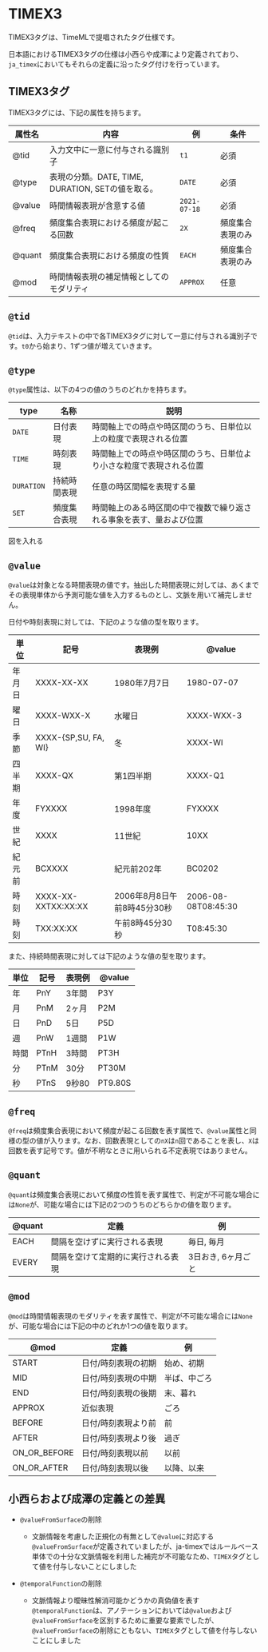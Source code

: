 # TIMEX3
TIMEX3タグは、TimeMLで提唱されたタグ仕様です。

日本語におけるTIMEX3タグの仕様は小西らや成澤により定義されており、`ja_timex`においてもそれらの定義に沿ったタグ付けを行っています。

## TIMEX3タグ
TIMEX3タグには、下記の属性を持ちます。

| 属性名      | 内容                                              | 例           | 条件             |
| ----------- | ------------------------------------------------- | ------------ | ---------------- |
| @tid        | 入力文中に一意に付与される識別子                  | `t1`         | 必須             |
| @type       | 表現の分類。DATE, TIME, DURATION, SETの値を取る。 | `DATE`       | 必須             |
| @value      | 時間情報表現が含意する値                          | `2021-07-18` | 必須             |
| @freq       | 頻度集合表現における頻度が起こる回数              | `2X`         | 頻度集合表現のみ |
| @quant      | 頻度集合表現における頻度の性質                    | `EACH`       | 頻度集合表現のみ |
| @mod        | 時間情報表現の補足情報としてのモダリティ          | `APPROX`     | 任意             |

## `@tid`
`@tid`は、入力テキストの中で各TIMEX3タグに対して一意に付与される識別子です。`t0`から始まり、1ずつ値が増えていきます。

## `@type`
`@type`属性は、以下の4つの値のうちのどれかを持ちます。

| type       | 名称         | 説明                                                                 |
| ---------- | ------------ | -------------------------------------------------------------------- |
| `DATE`     | 日付表現     | 時間軸上での時点や時区間のうち、日単位以上の粒度で表現される位置     |
| `TIME`     | 時刻表現     | 時間軸上での時点や時区間のうち、日単位より小さな粒度で表現される位置 |
| `DURATION` | 持続時間表現 | 任意の時区間幅を表現する量                                           |
| `SET`      | 頻度集合表現 | 時間軸上のある時区間の中で複数で繰り返される事象を表す、量および位置 |

図を入れる

## `@value`
`@value`は対象となる時間表現の値です。抽出した時間表現に対しては、あくまでその表現単体から予測可能な値を入力するものとし、文脈を用いて補完しません。


日付や時刻表現に対しては、下記のような値の型を取ります。

| 単位   | 記号                 | 表現例                      | @value              |
| ------ | -------------------- | --------------------------- | ------------------- |
| 年月日 | XXXX-XX-XX           | 1980年7月7日                | 1980-07-07          |
| 曜日   | XXXX-WXX-X           | 水曜日                      | XXXX-WXX-3          |
| 季節   | XXXX-{SP,SU, FA, WI} | 冬                          | XXXX-WI             |
| 四半期 | XXXX-QX              | 第1四半期                   | XXXX-Q1             |
| 年度   | FYXXXX               | 1998年度                    | FYXXXX              |
| 世紀   | XXXX                 | 11世紀                      | 10XX                |
| 紀元前 | BCXXXX               | 紀元前202年                 | BC0202              |
| 時刻   | XXXX-XX-XXTXX:XX:XX  | 2006年8月8日午前8時45分30秒 | 2006-08-08T08:45:30 |
| 時刻   | TXX:XX:XX            | 午前8時45分30秒             | T08:45:30           |

また、持続時間表現に対しては下記のような値の型を取ります。

| 単位 | 記号 | 表現例 | @value  |
| ---- | ---- | ------ | ------- |
| 年   | PnY  | 3年間  | P3Y     |
| 月   | PnM  | 2ヶ月  | P2M     |
| 日   | PnD  | 5日    | P5D     |
| 週   | PnW  | 1週間  | P1W     |
| 時間 | PTnH | 3時間  | PT3H    |
| 分   | PTnM | 30分   | PT30M   |
| 秒   | PTnS | 9秒80  | PT9.80S |


## `@freq`
`@freq`は頻度集合表現において頻度が起こる回数を表す属性で、`@value`属性と同様の型の値が入ります。なお、回数表現としての`nX`は`n`回であることを表し、`X`は回数を表す記号です。値が不明なときに用いられる不定表現ではありません。

## `@quant`

`@quant`は頻度集合表現において頻度の性質を表す属性で、判定が不可能な場合には`None`が、可能な場合には下記の2つのうちのどちらかの値を取ります。

| @quant | 定義                               | 例                 |
| ------ | ---------------------------------- | ------------------ |
| EACH   | 間隔を空けずに実行される表現       | 毎日, 毎月         |
| EVERY  | 間隔を空けて定期的に実行される表現 | 3日おき, 6ヶ月ごと |

## `@mod`
`@mod`は時間情報表現のモダリティを表す属性で、判定が不可能な場合には`None`が、可能な場合には下記の中のどれか1つの値を取ります。

| @mod         | 定義                | 例           |
| ------------ | ------------------- | ------------ |
| START        | 日付/時刻表現の初期 | 始め、初期   |
| MID          | 日付/時刻表現の中期 | 半ば、中ごろ |
| END          | 日付/時刻表現の後期 | 末、暮れ     |
| APPROX       | 近似表現            | ごろ         |
| BEFORE       | 日付/時刻表現より前 | 前           |
| AFTER        | 日付/時刻表現より後 | 過ぎ         |
| ON_OR_BEFORE | 日付/時刻表現以前   | 以前         |
| ON_OR_AFTER  | 日付/時刻表現以後   | 以降、以来   |


## 小西らおよび成澤の定義との差異

- `@valueFromSurface`の削除
  - 文脈情報を考慮した正規化の有無として`@value`に対応する`@valueFromSurface`が定義されていましたが、ja-timexではルールベース単体での十分な文脈情報を利用した補完が不可能なため、`TIMEX`タグとして値を付与しないことにしました

- `@temporalFunction`の削除
  - 文脈情報より曖昧性解消可能かどうかの真偽値を表す`@temporalFunction`は、アノテーションにおいては`@value`および`@valueFromSurface`を区別するために重要な要素でしたが、`@valueFromSurface`の削除にともない、`TIMEX`タグとして値を付与しないことにしました
